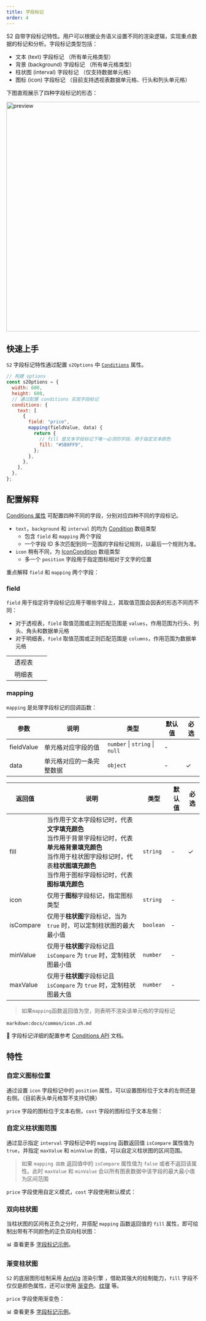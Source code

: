 ```yaml
---
title: 字段标记
order: 4
---
```


S2 自带字段标记特性。用户可以根据业务语义设置不同的渲染逻辑，实现重点数据的标记和分析。字段标记类型包括：

* 文本 (text) 字段标记 （所有单元格类型）
* 背景 (background) 字段标记 （所有单元格类型）
* 柱状图 (interval) 字段标记 （仅支持数据单元格）
* 图标 (icon) 字段标记 （目前支持透视表数据单元格、行头和列头单元格）

下图直观展示了四种字段标记的形态：

<img src="https://gw.alipayobjects.com/mdn/rms_56cbb2/afts/img/A*-lr0QJRCxkEAAAAAAAAAAAAAARQnAQ" width="600" alt="preview" />

## 快速上手

`S2` 字段标记特性通过配置 `s2Options` 中 [`Conditions`](/zh/docs/api/general/S2Options#conditions) 属性。

```js
// 构建 options
const s2Options = {
  width: 600,
  height: 600,
  // 通过配置 conditions 实现字段标记
  conditions: {
    text: [
      {
        field: "price",
        mapping(fieldValue, data) {
          return {
            // fill 是文本字段标记下唯一必须的字段，用于指定文本颜色
            fill: "#5B8FF9",
          };
        },
      },
    ],
  },
};
```

<playground path='analysis/conditions/demo/text.ts' rid='container' height='300'></playground>

## 配置解释

[Conditions 属性](/zh/docs/api/general/S2Options#conditions) 可配置四种不同的字段，分别对应四种不同的字段标记。

* `text`，`background` 和 `interval` 的均为 [Condition](/zh/docs/api/general/S2Options#condition) 数组类型
  * 包含 `field` 和 `mapping` 两个字段
  * 一个字段 ID 多次匹配到同一范围的字段标记规则，以最后一个规则为准。
* `icon` 稍有不同，为 [IconCondition](/zh/docs/api/general/S2Options#iconcondition) 数组类型
  * 多一个 `position` 字段用于指定图标相对于文字的位置

重点解释 `field` 和 `mapping` 两个字段：

### field

`field` 用于指定将字段标记应用于哪些字段上，其取值范围会因表的形态不同而不同：

* 对于透视表，`field` 取值范围或正则匹配范围是 `values`，作用范围为行头、列头、角头和数据单元格
* 对于明细表，`field` 取值范围或正则匹配范围是 `columns`，作用范围为数据单元格

<table
  style="width: 100%; outline: none; border-collapse: collapse;"
>
  <tbody>
  <tr style="height: 33px;" >
      <td style="text-align: center;width:74px;">
      透视表
      </td>
      <td>
          <playground path="analysis/conditions/demo/text.ts" rid='pivot' height='300'></playground>
      </td>
    </tr>
    <tr>
      <td style="text-align: center;width:74px;">
        明细表
      </td>
        <td >
          <playground path="analysis/conditions/demo/table-text.ts" rid='table' height='300'></playground>
      </td>
    </tr>
  </tbody>
</table>

### ​mapping

`mapping` 是处理字段标记的回调函数：

| 参数       | 说明                      | 类型                                    | 默认值 | 必选 |
| ---------- | ------------------------- | --------------------------------------- | ------ | ---- |
| fieldValue | 单元格对应字段的值        | `number` &#124; `string`  &#124; `null` | -      |      |
| data       | 单元格对应的​一条完整数据 | `object`                                | -      | ✓    |

| 返回值    | 说明                                                                                                                                                                                                           | 类型      | 默认值 | 必选 |
| --------- | -------------------------------------------------------------------------------------------------------------------------------------------------------------------------------------------------------------- | --------- | ------ | ---- |
| fill      | 当作用于文本字段标记时，代表**文字填充颜色** <br>当作用于背景字段标记时，代表**单元格背景填充颜色** <br>当作用于柱状图字段标记时，代表**柱状图填充颜色** <br>当作用于图标字段标记时，代表**图标填充颜色** <br> | `string`  | -      | ✓    |
| icon      | 仅用于**图标**字段标记，指定图标类型                                                                                                                                                                           | `string`  | -      |      |
| isCompare | 仅用于**柱状图**字段标记，当为 `true` 时，可以定制柱状图的最大最小值                                                                                                                                           | `boolean` | -      |      |
| minValue  | 仅用于**柱状图**字段标记且 `isCompare` 为 `true` 时，定制柱状图最小值                                                                                                                                          | `number`  | -      |      |
| maxValue  | 仅用于**柱状图**字段标记且 `isCompare` 为 `true` 时，定制柱状图最大值                                                                                                                                          | `number`  | -      |      |

> 如果`mapping`函数返回值为空，则表明不渲染该单元格的字段标记

`markdown:docs/common/icon.zh.md`​

🎨 字段标记详细的配置参考 [Conditions API](/zh/docs/api/general/S2Options#conditions) 文档。

## 特性

### 自定义图标位置

通过设置 `icon` 字段标记中的 `position` 属性，可以设置图标位于文本的左侧还是右侧。（目前表头单元格暂不支持切换）

`price` 字段的图标位于文本右侧，`cost` 字段的图标位于文本左侧：

<playground path="analysis/conditions/demo/icon.ts" rid='icon' height="200"></playground>

### 自定义柱状图范围

通过显示指定 `interval` 字段标记中的 `mapping` 函数返回值  `isCompare` 属性值为 `true`，并指定 `maxValue` 和 `minValue` 的值，可以自定义柱状图的区间范围。
> 如果 `mapping 函数` 返回值中的 `isCompare` 属性值为 `false` 或者不返回该属性。此时 `maxValue` 和 `minValue` 会以所有图表数据中该字段的最大最小值为区间范围

`price` 字段使用自定义模式，`cost` 字段使用默认模式：

<playground path="analysis/conditions/demo/interval.ts" rid='interval'></playground>

### 双向柱状图

当柱状图的区间有正负之分时，并搭配 `mapping` 函数返回值的 `fill` 属性，即可绘制出带有不同颜色的正负双向柱状图：

<playground path="analysis/conditions/demo/bidirectional-interval.ts" rid='bidirectional'></playground>

​📊 查看更多 [字段标记示例](/zh/examples/analysis/conditions#text)。

### 渐变柱状图

`S2` 的底层图形绘制采用 [AntV/g](https://g.antv.vision/zh/docs/guide/introduce) 渲染引擎 ，借助其强大的绘制能力，`fill` 字段不仅仅是颜色属性，还可以使用 [渐变色](https://g.antv.vision/zh/docs/api/shape/attrs#%E6%B8%90%E5%8F%98%E8%89%B2)、[纹理](https://g.antv.vision/zh/docs/api/shape/attrs#%E7%BA%B9%E7%90%86) 等。

`price` 字段使用渐变色：
<playground path="analysis/conditions/demo/gradient-interval.ts" rid='gradient'></playground>

​📊 查看更多 [字段标记示例](/zh/examples/analysis/conditions#text)。
